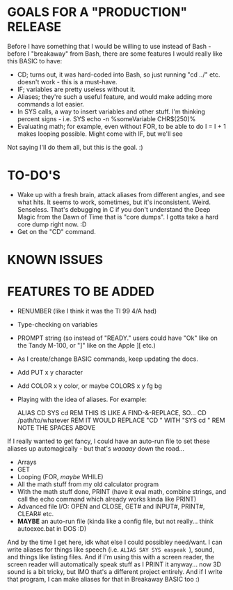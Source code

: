 # GOALS FOR A "PRODUCTION" RELEASE

Before I have something that I would be willing to use instead of Bash - before I "breakaway" from Bash, there are some features I would really like this BASIC to have:

* CD; turns out, it was hard-coded into Bash, so just running "cd ../" etc. doesn't work - this is a must-have.
* IF; variables are pretty useless without it.
* Aliases; they're such a useful feature, and would make adding more commands a lot easier.
* In SYS calls, a way to insert variables and other stuff.  I'm thinking percent signs - i.e. SYS echo -n %someVariable CHR$(250)%
* Evaluating math; for example, even without FOR, to be able to do I = I + 1 makes looping possible.  Might come with IF, but we'll see

Not saying I'll do them all, but this is the goal. :)

# TO-DO'S

* Wake up with a fresh brain, attack aliases from different angles, and see what hits.  It seems to work, sometimes, but it's inconsistent.  Weird.  Senseless.  That's debugging in C if you don't understand the Deep Magic from the Dawn of Time that is "core dumps".  I gotta take a hard core dump right now. :D
* Get on the "CD" command.

# KNOWN ISSUES


# FEATURES TO BE ADDED

* RENUMBER (like I think it was the TI 99 4/A had)
* Type-checking on variables
* PROMPT string (so instead of "READY." users could have "Ok" like on the Tandy M-100, or "]" like on the Apple ][ etc.)
* As I create/change BASIC commands, keep updating the docs.
* Add PUT x y character
* Add COLOR x y color, or maybe COLORS x y fg bg
* Playing with the idea of aliases.  For example:

	ALIAS CD SYS cd
	REM THIS IS LIKE A FIND-&-REPLACE, SO...
	CD /path/to/whatever
	REM IT WOULD REPLACE "CD " WITH "SYS cd "
	REM NOTE THE SPACES ABOVE

If I really wanted to get fancy, I could have an auto-run file to set these aliases up automagically - but that's *waaaay* down the road...

* Arrays
* GET
* Looping (FOR, _maybe_ WHILE)
* All the math stuff from my old calculator program
* With the math stuff done, PRINT (have it eval math, combine strings, and call the echo command which already works kinda like PRINT)
* Advanced file I/O: OPEN and CLOSE, GET# and INPUT#, PRINT#, CLEAR# etc.
* __MAYBE__ an auto-run file (kinda like a config file, but not really... think autoexec.bat in DOS :D)

And by the time I get here, idk what else I could possibley need/want.  I can write aliases for things like speech (i.e. `ALIAS SAY SYS easpeak `), sound, and things like listing files.  And if I'm using this with a screen reader, the screen reader will automatically speak stuff as I PRINT it anyway... now 3D sound is a bit tricky, but IMO that's a different project entirely.  And if I write that program, I can make aliases for that in Breakaway BASIC too :)
